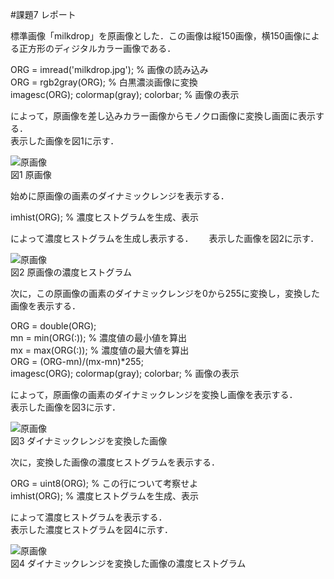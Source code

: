 #課題7 レポート  


標準画像「milkdrop」を原画像とした．この画像は縦150画像，横150画像による正方形のディジタルカラー画像である．  

ORG = imread('milkdrop.jpg'); % 画像の読み込み  
ORG = rgb2gray(ORG); % 白黒濃淡画像に変換  
imagesc(ORG); colormap(gray); colorbar; % 画像の表示  

によって，原画像を差し込みカラー画像からモノクロ画像に変換し画面に表示する．  
表示した画像を図1に示す．  

![原画像](https://github.com/ShujiUno/kadai/blob/master/image/kadai7-1.png)  
図1 原画像  

始めに原画像の画素のダイナミックレンジを表示する．  

imhist(ORG); % 濃度ヒストグラムを生成、表示  

によって濃度ヒストグラムを生成し表示する．　　
表示した画像を図2に示す．  

![原画像](https://github.com/ShujiUno/kadai/blob/master/image/kadai7-2.png)  
図2 原画像の濃度ヒストグラム  

次に，この原画像の画素のダイナミックレンジを0から255に変換し，変換した画像を表示する．

ORG = double(ORG);  
mn = min(ORG(:)); % 濃度値の最小値を算出  
mx = max(ORG(:)); % 濃度値の最大値を算出  
ORG = (ORG-mn)/(mx-mn)*255;  
imagesc(ORG); colormap(gray); colorbar; % 画像の表示  

によって，原画像の画素のダイナミックレンジを変換し画像を表示する．  
表示した画像を図3に示す．  

![原画像](https://github.com/ShujiUno/kadai/blob/master/image/kadai7-3.png)  
図3 ダイナミックレンジを変換した画像  

次に，変換した画像の濃度ヒストグラムを表示する．  

ORG = uint8(ORG); % この行について考察せよ  
imhist(ORG); % 濃度ヒストグラムを生成、表示  

によって濃度ヒストグラムを表示する．  
表示した濃度ヒストグラムを図4に示す．  

![原画像](https://github.com/ShujiUno/kadai/blob/master/image/kadai7-4.png)  
図4 ダイナミックレンジを変換した画像の濃度ヒストグラム  
